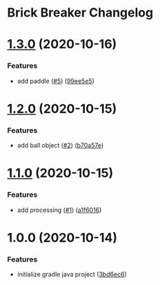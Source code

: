 # Brick Breaker Changelog

# [1.3.0](https://github.com/justinhodev/brick-breaker/compare/v1.2.0...v1.3.0) (2020-10-16)


### Features

* add paddle ([#5](https://github.com/justinhodev/brick-breaker/issues/5)) ([99ee5e5](https://github.com/justinhodev/brick-breaker/commit/99ee5e5826060e25e72a3b5682a220dd99346195))

# [1.2.0](https://github.com/justinhodev/brick-breaker/compare/v1.1.0...v1.2.0) (2020-10-15)


### Features

* add ball object ([#2](https://github.com/justinhodev/brick-breaker/issues/2)) ([b70a57e](https://github.com/justinhodev/brick-breaker/commit/b70a57ec787295fbad41eb6323e470c61608ce32))

# [1.1.0](https://github.com/justinhodev/brick-breaker/compare/v1.0.0...v1.1.0) (2020-10-15)


### Features

* add processing ([#1](https://github.com/justinhodev/brick-breaker/issues/1)) ([a1f6016](https://github.com/justinhodev/brick-breaker/commit/a1f601666cea108a737e12c76a4d47b4d0eefd11))

# 1.0.0 (2020-10-14)


### Features

* initialize gradle java project ([3bd6ec6](https://github.com/justinhodev/brick-breaker/commit/3bd6ec6be7d6c1793209a6be045b0bf1d0835bae))
